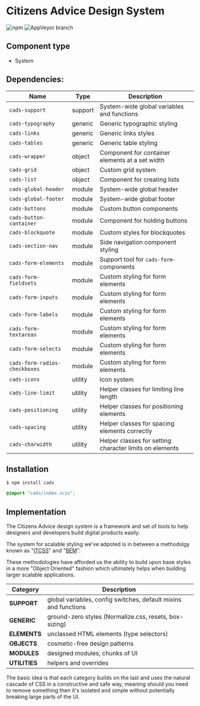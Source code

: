 # Citizens Advice Design System

![npm](https://img.shields.io/npm/v/:package.svg)
![AppVeyor branch](https://img.shields.io/appveyor/ci/:user/:repo/:branch.svg)

## Component type

- System

## Dependencies:

| Name                          | Type    | Description                                             |
| ----------------------------- | ------- | ------------------------------------------------------- |
| `cads-support`                | support | System-wide global variables and functions              |
| `cads-typography`             | generic | Generic typographic styling                             |
| `cads-links`                  | generic | Generic links styles                                    |
| `cads-tables`                 | generic | Generic table styling                                   |
| `cads-wrapper`                | object  | Component for container elements at a set width         |
| `cads-grid`                   | object  | Custom grid system                                      |
| `cads-list`                   | object  | Component for creating lists                            |
| `cads-global-header`          | module  | System-wide global header                               |
| `cads-global-footer`          | module  | System-wide global footer                               |
| `cads-buttons`                | module  | Custom button components                                |
| `cads-button-container`       | module  | Component for holding buttons                           |
| `cads-blockquote`             | module  | Custom styles for blockquotes                           |
| `cads-section-nav`            | module  | Side navigation component styling                       |
| `cads-form-elements`          | module  | Support tool for `cads-form-` components                |
| `cads-form-fieldsets`         | module  | Custom styling for form elements                        |
| `cads-form-inputs`            | module  | Custom styling for form elements                        |
| `cads-form-labels`            | module  | Custom styling for form elements                        |
| `cads-form-textareas`         | module  | Custom styling for form elements                        |
| `cads-form-selects`           | module  | Custom styling for form elements                        |
| `cads-form-radios-checkboxes` | module  | Custom styling for form elements                        |
| `cads-icons`                  | utility | Icon system                                             |
| `cads-line-limit`             | utility | Helper classes for limiting line length                 |
| `cads-positioning`            | utility | Helper classes for positioning elements                 |
| `cads-spacing`                | utility | Helper classes for spacing elements correctly           |
| `cads-charwidth`              | utility | Helper classes for setting character limits on elements |

## Installation

```
$ npm install cads
```

```scss
@import "cads/index.scss";
```

## Implementation

The Citizens Advice design system is a framework and set of tools to help designers and developers build digital products easily.

The system for scalable styling we've adpoted is in between a methodolgy known as "[ITCSS]()" and "[BEM]()".

These methodologies have afforded us the ability to build upon base styles in a more "Object Oriented" fashion which ultimately helps when building larger scalable applications.

| Category      | Description                                                     |
| ------------- | --------------------------------------------------------------- |
| **SUPPORT**   | global variables, config switches, default mixins and functions |
| **GENERIC**   | ground-zero styles (Normalize.css, resets, box-sizing)          |
| **ELEMENTS**  | unclassed HTML elements (type selectors)                        |
| **OBJECTS**   | cosmetic-free design patterns                                   |
| **MODULES**   | designed modules, chunks of UI                                  |
| **UTILITIES** | helpers and overrides                                           |

The basic idea is that each category builds on the last and uses the natural cascade of CSS in a constructive and safe way, meaning should you need to remove something then it's isolated and simple without potentially breaking large parts of the UI.
